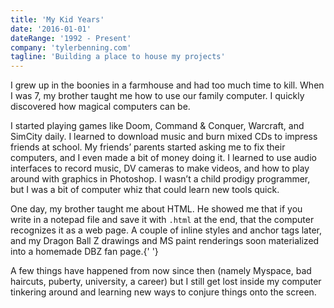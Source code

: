 ```yaml
---
title: 'My Kid Years'
date: '2016-01-01'
dateRange: '1992 - Present'
company: 'tylerbenning.com'
tagline: 'Building a place to house my projects'
---
```


I grew up in the boonies in a farmhouse and had too much time to kill.
When I was 7, my brother taught me how to use our family computer. I
quickly discovered how magical computers can be.

I started playing games like Doom, Command & Conquer, Warcraft, and
SimCity daily. I learned to download music and burn mixed CDs to
impress friends at school. My friends’ parents started asking me to
fix their computers, and I even made a bit of money doing it. I
learned to use audio interfaces to record music, DV cameras to make
videos, and how to play around with graphics in Photoshop. I wasn’t a
child prodigy programmer, but I was a bit of computer whiz that could
learn new tools quick.

One day, my brother taught me about HTML. He showed me that if you
write in a notepad file and save it with <code>.html</code> at the
end, that the computer recognizes it as a web page. A couple of inline
styles and anchor tags later, and my Dragon Ball Z drawings and MS
paint renderings soon materialized into a homemade DBZ fan page.{' '}

A few things have happened from now since then (namely Myspace, bad
haircuts, puberty, university, a career) but I still get lost inside
my computer tinkering around and learning new ways to conjure things
onto the screen.
